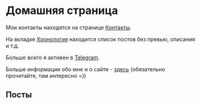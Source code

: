 # Домашняя страница

Мои контакты находятся на странице [Контакты](/contacts).

На вкладке [Хронология](/archives) находится список постов без превью, описания и т.д.

Больше всего я активен в [Telegram](https://t.me/ivanchaigroop).

Больше информации обо мне и о сайте - [здесь](/about) (обязательно прочитайте, там интересно =))

## Посты
